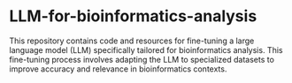 # LLM-for-bioinformatics-analysis
This repository contains code and resources for fine-tuning a large language model (LLM) specifically tailored for bioinformatics analysis. This fine-tuning process involves adapting the LLM to specialized datasets to improve accuracy and relevance in bioinformatics contexts.
